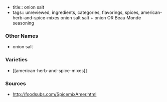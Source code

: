- title:: onion salt
- tags:: unreviewed, ingredients, categories, flavorings, spices, american-herb-and-spice-mixes
onion salt salt + onion OR Beau Monde seasoning

### Other Names

* onion salt

### Varieties

* [[american-herb-and-spice-mixes]]

### Sources
* http://foodsubs.com/SpicemixAmer.html
